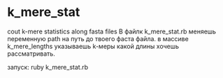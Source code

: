 # k_mere_stat
cout k-mere statistics along fasta files
В файлк k_mere_stat.rb меняешь переменную path на путь до твоего фаста файла.
в массиве k_mere_lengths указываешь k-меры какой длины хочешь рассматривать.

запуск:
ruby k_mere_stat.rb

